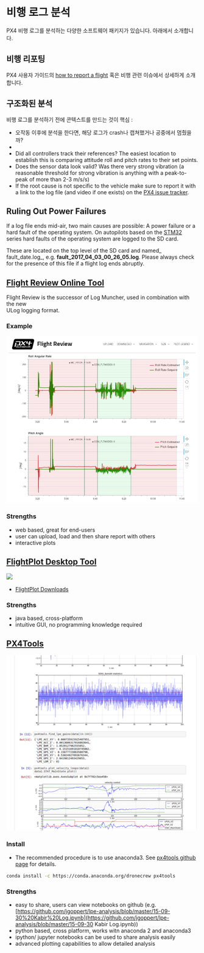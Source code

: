 # 비행 로그 분석

PX4 비행 로그를 분석하는 다양한 소프트웨어 패키지가 있습니다. 아래에서 소개합니다.

## 비행 리포팅

PX4 사용자 가이드의 [how to report a flight](https://docs.px4.io/en/flight-reporting.html) 혹은 비행 관련 이슈에서 상세하게 소개합니다.

## 구조화된 분석

비행 로그를 분석하기 전에 콘텍스트를 만드는 것이 핵심 :

* 오작동 이후에 분석을 한다면, 해당 로그가 crash나 캡쳐했거나 공중에서 멈췄을까?
* 
* Did all controllers track their references? The easiest location to establish this is comparing attitude roll and pitch rates to their set points.
* Does the sensor data look valid? Was there very strong vibration \(a reasonable threshold for strong vibration is anything with a peak-to-peak of more than 2-3 m/s/s\)
* If the root cause is not specific to the vehicle make sure to report it with a link to the log file \(and video if one exists\) on the [PX4 issue tracker](https://github.com/px4/firmware/issues/new).

## Ruling Out Power Failures

If a log file ends mid-air, two main causes are possible: A power failure or a hard fault of the operating system. On autopilots based on the [STM32 ](http://www.st.com/en/microcontrollers/stm32-32-bit-arm-cortex-mcus.html?querycriteria=productId=SC1169)series hard faults of the operating system are logged to the SD card.

These are located on the top level of the SD card and named_ fault\_date.log_, e.g. **fault\_2017\_04\_03\_00\_26\_05.log**. Please always check for the presence of this file if a flight log ends abruptly.

## [Flight Review Online Tool](http://logs.px4.io)

Flight Review is the successor of Log Muncher, used in combination with the new  
ULog logging format.

### Example

![](../../assets/flight_log_analysis/flight-review-example.png)

### Strengths

* web based, great for end-users
* user can upload, load and then share report with others
* interactive plots

## [FlightPlot Desktop Tool](https://github.com/PX4/FlightPlot)

![](https://pixhawk.org/_media/dev/flightplot-0.2.16-screenshot.png)

* [FlightPlot Downloads](https://s3.amazonaws.com/flightplot/releases/latest.html)

### Strengths

* java based, cross-platform
* intuitive GUI, no programming knowledge required

## [PX4Tools](https://github.com/dronecrew/px4tools)

![](../../assets/flight_log_analysis/px4tools.png)

### Install

* The recommended procedure is to use anaconda3. See [px4tools github page](https://github.com/dronecrew/px4tools) for details.

```bash
conda install -c https://conda.anaconda.org/dronecrew px4tools
```

### Strengths

* easy to share, users can view notebooks on github \(e.g. [https://github.com/jgoppert/lpe-analysis/blob/master/15-09-30%20Kabir%20Log.ipynb](https://github.com/jgoppert/lpe-analysis/blob/master/15-09-30 Kabir Log.ipynb)\)
* python based, cross platform, works witn anaconda 2 and anaconda3
* ipython/ jupyter notebooks can be used to share analysis easily
* advanced plotting capabilities to allow detailed analysis
